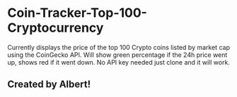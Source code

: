 # Coin-Tracker-Top-100-Cryptocurrency
Currently displays the price of the top 100 Crypto coins listed by market cap using the CoinGecko API.
Will show green percentage if the 24h price went up, shows red if it went down.
No API key needed just clone and it will work.
## Created by Albert!
